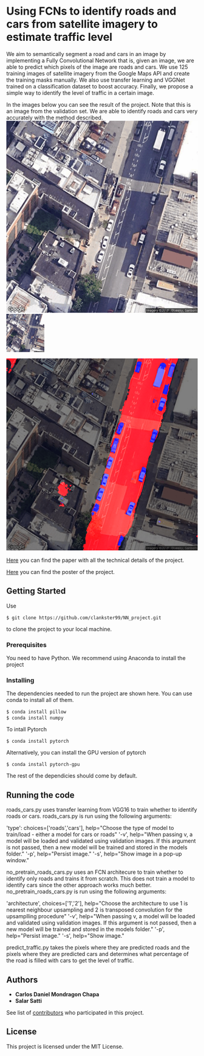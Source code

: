 # Using FCNs to identify roads and cars from satellite imagery to estimate traffic level

We aim to semantically segment a road and cars in an image by implementing a Fully Convolutional Network that is, given an image, we are able to predict which pixels of the image are roads and cars. We use 125 training images of satellite imagery from the Google Maps API and create the training masks manually. We also use transfer learning and VGGNet trained on a classification dataset to boost accuracy. Finally, we propose a simple way to identify the level of traffic in a certain image.

In the images below you can see the result of the project. Note that this is an image from the validation set. We are able to identify roads and cars very accurately with the method described.
![alt text](example.png)
<img src="example.png" width="100" height="100">

![alt text](example_result.png)

[Here](https://github.com/clankster99/NN_project/blob/master/project_paper.pdf) you can find the paper with all the technical details of the project.

[Here](https://github.com/clankster99/NN_project/blob/master/project_poster.pdf) you can find the poster of the project.

## Getting Started

Use
```
$ git clone https://github.com/clankster99/NN_project.git
```
to clone the project to your local machine.

### Prerequisites

You need to have Python. We recommend using Anaconda to install the project

### Installing

The dependencies needed to run the project are shown here. You can use conda to install all of them.
```
$ conda install pillow
$ conda install numpy
```
To intall Pytorch
```
$ conda install pytorch
```
Alternatively, you can install the GPU version of pytorch
```
$ conda install pytorch-gpu
```
The rest of the dependicies should come by default.

## Running the code

roads_cars.py uses transfer learning from VGG16 to train whether to identify roads or cars. roads_cars.py is run using the following arguments:

'type': choices=['roads','cars'], help="Choose the type of model to train/load - either a model for cars or roads"
'-v', help="When passing v, a model will be loaded and validated using validation images. If this argument is not passed, then a new model will be trained and stored in the models folder."
'-p', help="Persist image."
'-s', help="Show image in a pop-up window."

no_pretrain_roads_cars.py uses an FCN architecure to train whether to identify only roads and trains it from scratch. This does not train a model to identify cars since the other approach works much better. no_pretrain_roads_cars.py is run using the following arguments:

'architecture', choices=['1','2'], help="Choose the architecture to use 1 is nearest neighbour upsampling and 2 is transposed convolution for the upsamplling procedure"
'-v', help="When passing v, a model will be loaded and validated using validation images. If this argument is not passed, then a new model will be trained and stored in the models folder."
'-p', help="Persist image."
'-s', help="Show image."

predict_traffic.py takes the pixels where they are predicted roads and the pixels where they are predicted cars and determines what percentage of the road is filled with cars to get the level of traffic.

## Authors

* **Carlos Daniel Mondragon Chapa**
* **Salar Satti**

See list of [contributors](https://github.com/clankster99/NN_project/graphs/contributors) who participated in this project.

## License

This project is licensed under the MIT License.
